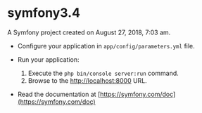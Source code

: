 symfony3.4
==========

A Symfony project created on August 27, 2018, 7:03 am.

* Configure your application in `app/config/parameters.yml` file.
* Run your application:
    1. Execute the `php bin/console server:run` command.
    2. Browse to the [http://localhost:8000](http://localhost:8000) URL.
    
* Read the documentation at [https://symfony.com/doc](https://symfony.com/doc)
